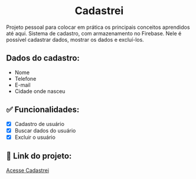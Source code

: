 <h1 align="center"> Cadastrei </h1>
Projeto pessoal para colocar em prática os principais conceitos aprendidos até aqui. Sistema de cadastro, com armazenamento no Firebase. Nele é possível cadastrar dados, mostrar os dados e excluí-los.

## Dados do cadastro:
* Nome
* Telefone
* E-mail
* Cidade onde nasceu

## ✅ Funcionalidades: 
- [x] Cadastro de usuário 
- [x] Buscar dados do usuário
- [x] Excluir o usuário

## 🔗 Link do projeto:
[Acesse Cadastrei](https://cadastrei.netlify.app/)
